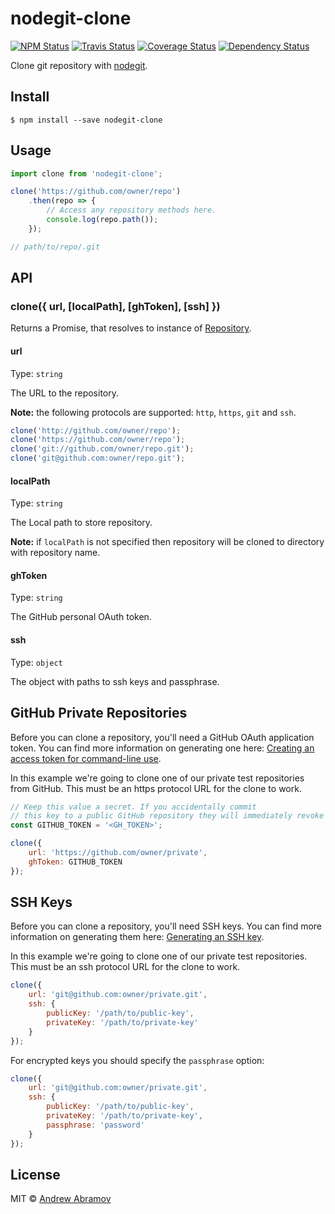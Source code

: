 nodegit-clone
=============

[![NPM Status][npm-img]][npm]
[![Travis Status][test-img]][travis]
[![Coverage Status][coverage-img]][coveralls]
[![Dependency Status][dependency-img]][david]

[npm]:            https://www.npmjs.org/package/nodegit-clone
[npm-img]:        https://img.shields.io/npm/v/nodegit-clone.svg

[travis]:         https://travis-ci.org/blond/nodegit-clone
[test-img]:       https://img.shields.io/travis/blond/nodegit-clone.svg?label=tests

[coveralls]:      https://coveralls.io/r/blond/nodegit-clone
[coverage-img]:   https://img.shields.io/coveralls/blond/nodegit-clone.svg

[david]:          https://david-dm.org/blond/nodegit-clone
[dependency-img]: http://img.shields.io/david/blond/nodegit-clone.svg

Clone git repository with [nodegit](http://www.nodegit.org/).

Install
-------

```
$ npm install --save nodegit-clone
```

Usage
-----

```js
import clone from 'nodegit-clone';

clone('https://github.com/owner/repo')
    .then(repo => {
        // Access any repository methods here.
        console.log(repo.path());
    });

// path/to/repo/.git
```

API
---

### clone({ url, [localPath], [ghToken], [ssh] })

Returns a Promise, that resolves to instance of [Repository](http://www.nodegit.org/api/repository/).

#### url

Type: `string`

The URL to the repository.

**Note:** the following protocols are supported: `http`, `https`, `git` and `ssh`.

```js
clone('http://github.com/owner/repo');
clone('https://github.com/owner/repo');
clone('git://github.com/owner/repo.git');
clone('git@github.com:owner/repo.git');
```

#### localPath

Type: `string`

The Local path to store repository.

**Note:** if `localPath` is not specified then repository will be cloned to directory with repository name.

#### ghToken

Type: `string`

The GitHub personal OAuth token.

#### ssh

Type: `object`

The object with paths to ssh keys and passphrase.

GitHub Private Repositories
---------------------------

Before you can clone a repository, you'll need a GitHub OAuth application token. You can find more information on generating one here: [Creating an access token for command-line use](https://help.github.com/articles/creating-an-access-token-for-command-line-use/).

In this example we're going to clone one of our private test repositories from GitHub. This must be an https protocol URL for the clone to work.

```js
// Keep this value a secret. If you accidentally commit
// this key to a public GitHub repository they will immediately revoke it.
const GITHUB_TOKEN = '<GH_TOKEN>';

clone({
    url: 'https://github.com/owner/private',
    ghToken: GITHUB_TOKEN
});
```

SSH Keys
--------

Before you can clone a repository, you'll need SSH keys. You can find more information on generating them here: [Generating an SSH key](https://help.github.com/articles/generating-an-ssh-key/).

In this example we're going to clone one of our private test repositories. This must be an ssh protocol URL for the clone to work.

```js
clone({
    url: 'git@github.com:owner/private.git',
    ssh: {
        publicKey: '/path/to/public-key',
        privateKey: '/path/to/private-key'
    }
});
```

For encrypted keys you should specify the `passphrase` option:

```js
clone({
    url: 'git@github.com:owner/private.git',
    ssh: {
        publicKey: '/path/to/public-key',
        privateKey: '/path/to/private-key',
        passphrase: 'password'
    }
});
```

License
-------

MIT © [Andrew Abramov](https://github.com/blond)
